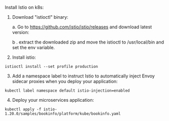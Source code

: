 Install Istio on k8s:

1. Download "istioctl" binary:
   
   a. Go to https://github.com/istio/istio/releases and download latest version:
   
   b . extract the downloaded zip and move the istioctl to /usr/local/bin and set the env variable.
   
2. Install istio:
   
```
istioctl install --set profile production
```

3. Add a namespace label to instruct Istio to automatically inject Envoy sidecar proxies when you deploy your application:
```
kubectl label namespace default istio-injection=enabled
```

4. Deploy your microservices application:

```
kubectl apply -f istio-1.20.0/samples/bookinfo/platform/kube/bookinfo.yaml
```
